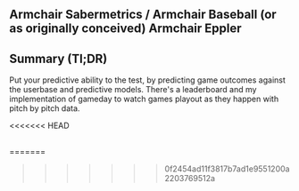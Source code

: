 ## Armchair Sabermetrics / Armchair Baseball (or as originally conceived) Armchair Eppler

## Summary (Tl;DR)
Put your predictive ability to the test, by predicting game outcomes against the userbase and predictive models.
There's a leaderboard and my implementation of gameday to watch games playout as they happen with pitch by pitch data.  


<<<<<<< HEAD

##
=======
>>>>>>> 0f2454ad11f3817b7ad1e9551200a2203769512a
